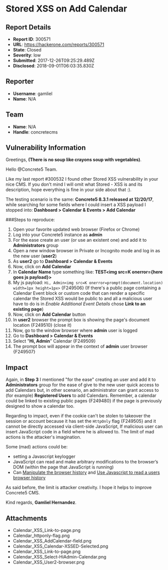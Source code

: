 # Stored XSS on Add Calendar

## Report Details
- **Report ID**: 300571
- **URL**: https://hackerone.com/reports/300571
- **State**: Closed
- **Severity**: low
- **Submitted**: 2017-12-26T09:25:29.489Z
- **Disclosed**: 2018-09-01T06:03:35.830Z

## Reporter
- **Username**: gamliel
- **Name**: N/A

## Team
- **Name**: N/A
- **Handle**: concretecms

## Vulnerability Information
Greetings, **(There is no soup like crayons soup with vegetables)**.

Hello @Concrete5 Team.

Like my last report #300532 I found other Stored XSS vulnerability in your nice CMS. If you don't mind I will omit what Stored - XSS is and its description, hope everything is fine in your side about that :).

The testing scenario is the same: **Concrete5 8.3.1 released at 12/20/17**, while searching for some fields where I could insert a XSS payload I stopped into: **Dashboard > Calendar & Events > Add Calendar**

###Steps to reproduce:
1. Open your favorite updated web browser (Firefox or Chrome)
2. Log into your Concrete5 instance as **admin**
3. For the ease create an user (or use an existent one) and add it to **Administrators** group
4. Open a new window browser in Private or Incognito mode and log in as the new user (**user2**)
5. As **user2** go to **Dashboard > Calendar & Events**
6. Now, click on **Add Calendar**
7. In **Calendar Name** type something like: **TEST<img src=K onerror={here goes js payload}>**
8. My js payload:
 ` Hi, Admin<img src=K onerror=prompt(document.location) width=1px height=1px> ` {F249506}
(If there's a public page containing a Calendar Event block or custom code that can render a specific calendar the Stored XSS would be public to and all a malicious user have to do is in _Enable Additional Event Details_ chose **Link to an existing page**)
9. Now, click on **Add Calendar** button
10. In **user2** browser the prompt box is showing the page's document location {F249510} (close it)
11. Now, go to the window browser where **admin** user is logged
12. Go to  **Dashboard > Calendar & Events**
13. Select "**Hi, Admin**" Calendar {F249509}
14. The prompt box will appear in the context of **admin** user browser {F249507}

## Impact

Again, in **Step 3** I mentioned "for the ease" creating an user and add it to **Administrators** group for the ease of give to the new user quick access to add Calendars but, in other scenario, an administrator can grant access to (for example) **Registered Users** to add Calendars. Remember, a calendar could be linked to existing public pages {F249480} if the page is previously designed to show a calendar too.

Regarding to impact, even if the cookie can't be stolen to takeover the session or account because it has set the `HttpOnly` flag {F249505} and it cannot be directly accessed via client-side JavaScript, If malicious user can insert JavaScript code in a field where he is allowed to. The limit of mad actions is the attacker's imagination.

Some (mad) actions could be:
* setting a Javascript keylogger
* JavaScript can read and make arbitrary modifications to the browser’s DOM (within the page that JavaScript is running)
* Can [Manipulate the browser history](https://developer.mozilla.org/en-US/docs/Web/API/History_API) and [Use Javascript to read a users browser history](https://web.archive.org/web/20170429124134/http://bhavin.directi.com/using-javascript-to-read-a-users-browser-history/)

As said before, the limit is attacker creativity. I hope it helps to improve Concrete5 CMS.

Kind regards,
**Gamliel Hernandez**.

## Attachments
- Calendar_XSS_Link-to-page.png
- Calendar_httponly-flag.png
- Calendar_XSS_AddCalendar-field.png
- Calendar_XSS_Calendar-XSSED-Selected.png
- Calendar_XSS_Link-to-page.png
- Calendar_XSS_Select-HiAdmin-Calendar.png
- Calendar_XSS_User2-browser.png
